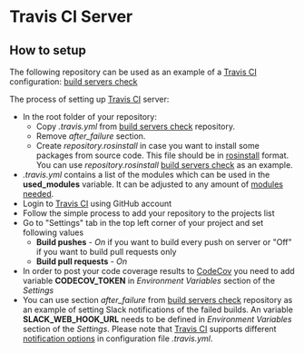 # Travis CI Server

## How to setup

The following repository can be used as an example of a [Travis CI](https://travis-ci.org/) configuration: [build servers check](https://github.com/shadow-robot/build-servers-check)

The process of setting up [Travis CI](https://travis-ci.org/) server:

  * In the root folder of your repository:
    * Copy *.travis.yml* from [build servers check](https://github.com/shadow-robot/build-servers-check) repository. 
    * Remove *after_failure* section.
    * Create *repository.rosinstall* in case you want to install some packages from source code. This file should be in [rosinstall](http://wiki.ros.org/rosinstall) format.
      You can use *repository.rosinstall* [build servers check](https://github.com/shadow-robot/build-servers-check) as an example.
  * *.travis.yml* contains a list of the modules which can be used in the **used_modules** variable. It can be adjusted to any amount of [modules needed](../modules.md).
  * Login to [Travis CI](https://travis-ci.org/) using GitHub account
  * Follow the simple process to add your repository to the projects list
  * Go to "Settings" tab in the top left corner of your project and set following values
    * **Build pushes** - *On* if you want to build every push on server or "Off" if you want to build pull requests only
    * **Build pull requests** - *On*
  * In order to post your code coverage results to [CodeCov](https://codecov.io) you need to add variable **CODECOV_TOKEN** in *Environment Variables* section of the *Settings*
  * You can use section *after_failure* from [build servers check](https://github.com/shadow-robot/build-servers-check) repository as an example of setting Slack notifications of the failed builds. 
    An variable **SLACK_WEB_HOOK_URL** needs to be defined in *Environment Variables* section of the *Settings*. 
    Please note that [Travis CI](https://travis-ci.org/) supports different [notification options](http://docs.travis-ci.com/user/notifications/) in configuration file *.travis.yml*. 
